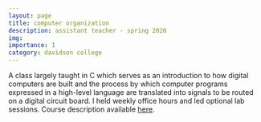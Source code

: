 ```yaml
---
layout: page
title: computer organization
description: assistant teacher - spring 2020
img: 
importance: 1
category: davidson college
---
```

<!-- ---
title: "CSC 250: Computer Organization (Spring 2020)"
collection: teaching
type: "Undergraduate course, Teaching assistant"
permalink: 
venue: Davidson College 
date: 2020-01-01 
location: "Davidson, North Carolina"
--- -->

A class largely taught in C which serves as an introduction to how digital computers are built and the process by which computer programs expressed in a high-level language are translated into signals to be routed on a digital circuit board. I held weekly office hours and led optional lab sessions.  Course description available [here](http://catalog.davidson.edu/preview_program.php?catoid=26&poid=1681#tt3194).


